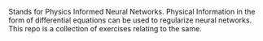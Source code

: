 Stands for Physics Informed Neural Networks. Physical Information in the form of differential equations can be used to regularize neural networks. This repo is a collection of exercises relating to the same.
